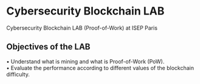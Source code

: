 # Cybersecurity Blockchain LAB

Cybersecurity Blockchain LAB (Proof-of-Work) at ISEP Paris

## Objectives of the LAB
• Understand what is mining and what is Proof-of-Work (PoW).  
• Evaluate the performance according to different values of the blockchain difficulty.
